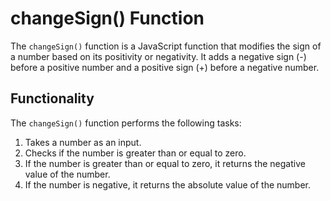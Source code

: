 # changeSign() Function

The `changeSign()` function is a JavaScript function that modifies the sign of a number based on its positivity or negativity. It adds a negative sign (-) before a positive number and a positive sign (+) before a negative number.

## Functionality

The `changeSign()` function performs the following tasks:

1. Takes a number as an input.
2. Checks if the number is greater than or equal to zero.
3. If the number is greater than or equal to zero, it returns the negative value of the number.
4. If the number is negative, it returns the absolute value of the number.